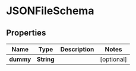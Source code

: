 

# JSONFileSchema

## Properties

Name | Type | Description | Notes
------------ | ------------- | ------------- | -------------
**dummy** | **String** |  |  [optional]



